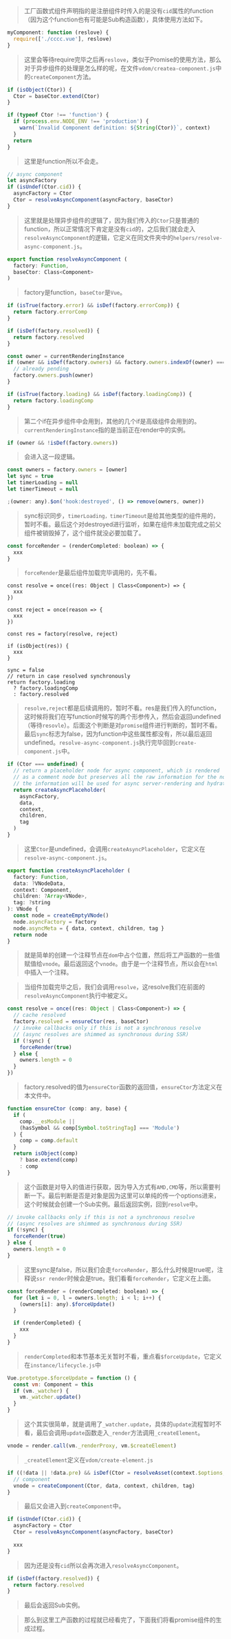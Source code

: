 > 工厂函数式组件声明指的是注册组件时传入的是没有`cid`属性的function（因为这个function也有可能是Sub构造函数），具体使用方法如下。

```javascript
myComponent: function (reslove) {
  require(['./cccc.vue'], reslove)
}
```

> 这里会等待require完毕之后再`reslove`，类似于Promise的使用方法，那么对于异步组件的处理是怎么样的呢，在文件`vdom/createa-component.js`中的`createComponent`方法。

```javascript
if (isObject(Ctor)) {
  Ctor = baseCtor.extend(Ctor)
}

if (typeof Ctor !== 'function') {
  if (process.env.NODE_ENV !== 'production') {
    warn(`Invalid Component definition: ${String(Ctor)}`, context)
  }
  return
}
```

> 这里是function所以不会走。

```javascript
// async component
let asyncFactory
if (isUndef(Ctor.cid)) {
  asyncFactory = Ctor
  Ctor = resolveAsyncComponent(asyncFactory, baseCtor)
}
```

> 这里就是处理异步组件的逻辑了，因为我们传入的`Ctor`只是普通的function，所以正常情况下肯定是没有`cid`的，之后我们就会走入`resolveAsyncComponent`的逻辑，它定义在同文件夹中的`helpers/resolve-async-component.js`。

```javascript
export function resolveAsyncComponent (
  factory: Function,
  baseCtor: Class<Component>
)
```

> factory是function，`baseCtor`是`Vue`。

```javascript
if (isTrue(factory.error) && isDef(factory.errorComp)) {
  return factory.errorComp
}

if (isDef(factory.resolved)) {
  return factory.resolved
}

const owner = currentRenderingInstance
if (owner && isDef(factory.owners) && factory.owners.indexOf(owner) === -1) {
  // already pending
  factory.owners.push(owner)
}

if (isTrue(factory.loading) && isDef(factory.loadingComp)) {
  return factory.loadingComp
}
```

> 第二个if在异步组件中会用到，其他的几个if是高级组件会用到的。`currentRenderingInstance`指的是当前正在render中的实例。

```javascript
if (owner && !isDef(factory.owners))
```

> 会进入这一段逻辑。

```javascript
const owners = factory.owners = [owner]
let sync = true
let timerLoading = null
let timerTimeout = null

;(owner: any).$on('hook:destroyed', () => remove(owners, owner))
```

> sync标识同步，`timerLoading，timerTimeout`是给其他类型的组件用的，暂时不看。最后这个对destroyed进行监听，如果在组件未加载完成之前父组件被销毁掉了，这个组件就没必要加载了。

```javascript
const forceRender = (renderCompleted: boolean) => {
  xxx
}
```

> `forceRender`是最后组件加载完毕调用的，先不看。

```
const resolve = once((res: Object | Class<Component>) => {
  xxx
})

const reject = once(reason => {
  xxx
})

const res = factory(resolve, reject)

if (isObject(res)) {
  xxx
}

sync = false
// return in case resolved synchronously
return factory.loading
  ? factory.loadingComp
  : factory.resolved
```

> `resolve,reject`都是后续调用的，暂时不看。res是我们传入的function，这时候将我们在写function时候写的两个形参传入，然后会返回undefined（等待`resovle`）。后面这个判断是对`promise`组件进行判断的，暂时不看。最后`sync`标志为false，因为function中这些属性都没有，所以最后返回undefined。`resolve-async-component.js`执行完毕回到`create-component.js`中。

```javascript
if (Ctor === undefined) {
  // return a placeholder node for async component, which is rendered
  // as a comment node but preserves all the raw information for the node.
  // the information will be used for async server-rendering and hydration.
  return createAsyncPlaceholder(
    asyncFactory,
    data,
    context,
    children,
    tag
  )
}	
```

> 这里`Ctor`是undefined，会调用`createAsyncPlaceholder`，它定义在`resolve-async-component.js`。

```javascript
export function createAsyncPlaceholder (
  factory: Function,
  data: ?VNodeData,
  context: Component,
  children: ?Array<VNode>,
  tag: ?string
): VNode {
  const node = createEmptyVNode()
  node.asyncFactory = factory
  node.asyncMeta = { data, context, children, tag }
  return node
}
```

> 就是简单的创建一个注释节点在`dom`中占个位置，然后将工产函数的一些值赋值给`vnode`。最后返回这个`vnode`。由于是一个注释节点，所以会在`html`中插入一个注释。

> 当组件加载完毕之后，我们会调用`resolve`，这resolve我们在前面的`resolveAsyncComponent`执行中被定义。

```javascript
const resolve = once((res: Object | Class<Component>) => {
  // cache resolved
  factory.resolved = ensureCtor(res, baseCtor)
  // invoke callbacks only if this is not a synchronous resolve
  // (async resolves are shimmed as synchronous during SSR)
  if (!sync) {
    forceRender(true)
  } else {
    owners.length = 0
  }
})
```

>  factory.resolved的值为`ensureCtor`函数的返回值，`ensureCtor`方法定义在本文件中。

```javascript
function ensureCtor (comp: any, base) {
  if (
    comp.__esModule ||
    (hasSymbol && comp[Symbol.toStringTag] === 'Module')
  ) {
    comp = comp.default
  }
  return isObject(comp)
    ? base.extend(comp)
    : comp
}
```

> 这个函数是对导入的值进行获取，因为导入方式有`AMD,CMD`等，所以需要判断一下。最后判断是否是对象是因为这里可以单纯的传一个options进来，这个时候就会创建一个Sub实例。最后返回实例，回到`resolve`中。

```javascript
// invoke callbacks only if this is not a synchronous resolve
// (async resolves are shimmed as synchronous during SSR)
if (!sync) {
  forceRender(true)
} else {
  owners.length = 0
}
```

> 这里sync是false，所以我们会走`forceRender`，那么什么时候是true呢，注释说`ssr render`时候会是true。我们看看`forceRender`，它定义在上面。

```javascript
const forceRender = (renderCompleted: boolean) => {
  for (let i = 0, l = owners.length; i < l; i++) {
    (owners[i]: any).$forceUpdate()
  }

  if (renderCompleted) {
    xxx
  }
}
```

> `renderCompleted`和本节基本无关暂时不看，重点看`$forceUpdate`，它定义在`instance/lifecycle.js`中

```javascript
Vue.prototype.$forceUpdate = function () {
  const vm: Component = this
  if (vm._watcher) {
    vm._watcher.update()
  }
}
```

> 这个其实很简单，就是调用了`_watcher.update`，具体的`update`流程暂时不看，最后会调用`update`函数走入`_render`方法调用`_createElement`。

```javascript
vnode = render.call(vm._renderProxy, vm.$createElement)
```

> `_createElement`定义在`vdom/create-element.js`

```javascript
if ((!data || !data.pre) && isDef(Ctor = resolveAsset(context.$options, 'components', tag))) {
  // component
  vnode = createComponent(Ctor, data, context, children, tag)
}
```

> 最后又会进入到`createComponent`中。

```javascript
if (isUndef(Ctor.cid)) {
  asyncFactory = Ctor
  Ctor = resolveAsyncComponent(asyncFactory, baseCtor)
    
  xxx
}
```

> 因为还是没有`cid`所以会再次进入`resolveAsyncComponent`。

```javascript
if (isDef(factory.resolved)) {
  return factory.resolved
}
```

> 最后会返回Sub实例。

> 那么到这里工产函数的过程就已经看完了，下面我们将看promise组件的生成过程。
